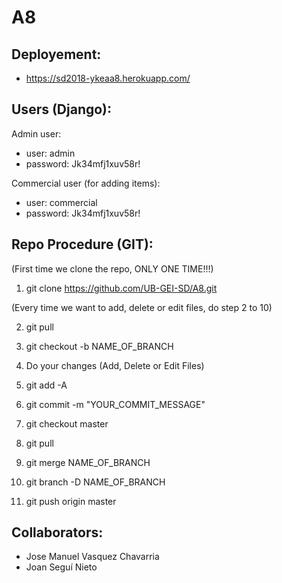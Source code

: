 # A8
## Deployement:
- https://sd2018-ykeaa8.herokuapp.com/

## Users (Django):
Admin user:
- user: admin
- password: Jk34mfj1xuv58r!

Commercial user (for adding items):
- user: commercial
- password: Jk34mfj1xuv58r!

## Repo Procedure (GIT):

(First time we clone the repo, ONLY ONE TIME!!!)

1) git clone https://github.com/UB-GEI-SD/A8.git

(Every time we want to add, delete or edit files, do step 2 to 10)

2) git pull

3) git checkout -b NAME_OF_BRANCH

4) Do your changes (Add, Delete or Edit Files)

5) git add -A

6) git commit -m "YOUR_COMMIT_MESSAGE"

7) git checkout master

8) git pull

9) git merge NAME_OF_BRANCH

10) git branch -D NAME_OF_BRANCH

11) git push origin master

## Collaborators:

- Jose Manuel Vasquez Chavarria
- Joan Seguí Nieto
